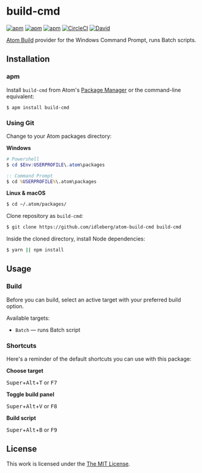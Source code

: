 # build-cmd

[![apm](https://flat.badgen.net/apm/license/build-cmd)](https://atom.io/packages/build-cmd)
[![apm](https://flat.badgen.net/apm/v/build-cmd)](https://atom.io/packages/build-cmd)
[![apm](https://flat.badgen.net/apm/dl/build-cmd)](https://atom.io/packages/build-cmd)
[![CircleCI](https://flat.badgen.net/circleci/github/idleberg/atom-build-cmd)](https://circleci.com/gh/idleberg/atom-build-cmd)
[![David](https://flat.badgen.net/david/dev/idleberg/atom-build-cmd)](https://david-dm.org/idleberg/atom-build-cmd?type=dev)

[Atom Build](https://atombuild.github.io/) provider for the Windows Command Prompt, runs Batch scripts.

## Installation

### apm

Install `build-cmd` from Atom's [Package Manager](http://flight-manual.atom.io/using-atom/sections/atom-packages/) or the command-line equivalent:

`$ apm install build-cmd`

### Using Git

Change to your Atom packages directory:

**Windows**

```powershell
# Powershell
$ cd $Env:USERPROFILE\.atom\packages
```

```cmd
:: Command Prompt
$ cd %USERPROFILE%\.atom\packages
```

**Linux & macOS**

```bash
$ cd ~/.atom/packages/
```

Clone repository as `build-cmd`:

```bash
$ git clone https://github.com/idleberg/atom-build-cmd build-cmd
```

Inside the cloned directory, install Node dependencies:

```bash
$ yarn || npm install
```

## Usage

### Build

Before you can build, select an active target with your preferred build option.

Available targets:

* `Batch` — runs Batch script

### Shortcuts

Here's a reminder of the default shortcuts you can use with this package:

**Choose target**

<kbd>Super</kbd>+<kbd>Alt</kbd>+<kbd>T</kbd> or <kbd>F7</kbd>

**Toggle build panel**

<kbd>Super</kbd>+<kbd>Alt</kbd>+<kbd>V</kbd> or <kbd>F8</kbd>

**Build script**

<kbd>Super</kbd>+<kbd>Alt</kbd>+<kbd>B</kbd> or <kbd>F9</kbd>

## License

This work is licensed under the [The MIT License](LICENSE).
